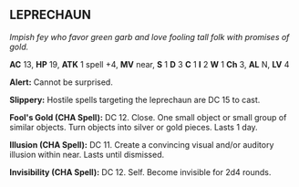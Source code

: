 ## LEPRECHAUN

_Impish fey who favor green garb and love fooling tall folk with promises of gold._

**AC** 13, **HP** 19, **ATK** 1 spell +4, **MV** near, **S** 1 **D** 3 **C** 1 **I** 2 **W** 1 **Ch** 3, **AL** N, **LV** 4

**Alert:** Cannot be surprised.

**Slippery:** Hostile spells targeting the leprechaun are DC 15 to cast.

**Fool's Gold (CHA Spell):** DC 12. Close. One small object or small group of similar objects. Turn objects into silver or gold pieces. Lasts 1 day.

**Illusion (CHA Spell):** DC 11. Create a convincing visual and/or auditory illusion within near. Lasts until dismissed.

**Invisibility (CHA Spell):** DC 12. Self. Become invisible for 2d4 rounds.

